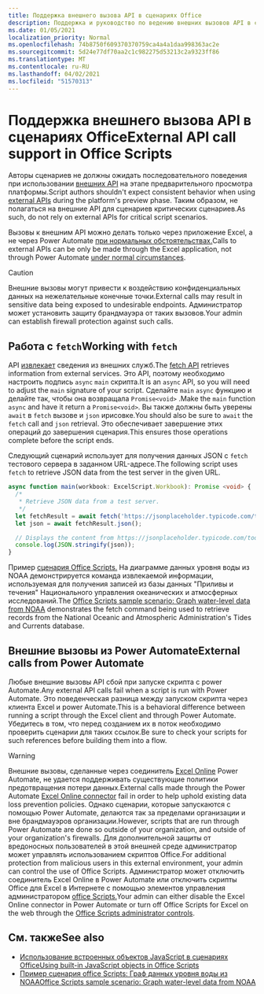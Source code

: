 ```yaml
---
title: Поддержка внешнего вызова API в сценариях Office
description: Поддержка и руководство по ведению внешних вызовов API в скрипте Office.
ms.date: 01/05/2021
localization_priority: Normal
ms.openlocfilehash: 74b8750f609370370759ca4a4a1daa998363ac2e
ms.sourcegitcommit: 5d24e77df70aa2c1c982275d53213c2a9323ff86
ms.translationtype: MT
ms.contentlocale: ru-RU
ms.lasthandoff: 04/02/2021
ms.locfileid: "51570313"
---
```

# <a name="external-api-call-support-in-office-scripts"></a><span data-ttu-id="ea05d-103">Поддержка внешнего вызова API в сценариях Office</span><span class="sxs-lookup"><span data-stu-id="ea05d-103">External API call support in Office Scripts</span></span>

<span data-ttu-id="ea05d-104">Авторы сценариев не должны ожидать последовательного поведения при использовании [внешних API](https://developer.mozilla.org/docs/Web/API) на этапе предварительного просмотра платформы.</span><span class="sxs-lookup"><span data-stu-id="ea05d-104">Script authors shouldn't expect consistent behavior when using [external APIs](https://developer.mozilla.org/docs/Web/API) during the platform's preview phase.</span></span> <span data-ttu-id="ea05d-105">Таким образом, не полагаться на внешние API для сценариев критических сценариев.</span><span class="sxs-lookup"><span data-stu-id="ea05d-105">As such, do not rely on external APIs for critical script scenarios.</span></span>

<span data-ttu-id="ea05d-106">Вызовы к внешним API можно делать только через приложение Excel, а не через Power Automate [при нормальных обстоятельствах.](#external-calls-from-power-automate)</span><span class="sxs-lookup"><span data-stu-id="ea05d-106">Calls to external APIs can be only be made through the Excel application, not through Power Automate [under normal circumstances](#external-calls-from-power-automate).</span></span>

> [!CAUTION]
> <span data-ttu-id="ea05d-107">Внешние вызовы могут привести к воздействию конфиденциальных данных на нежелательные конечные точки.</span><span class="sxs-lookup"><span data-stu-id="ea05d-107">External calls may result in sensitive data being exposed to undesirable endpoints.</span></span> <span data-ttu-id="ea05d-108">Администратор может установить защиту брандмауэра от таких вызовов.</span><span class="sxs-lookup"><span data-stu-id="ea05d-108">Your admin can establish firewall protection against such calls.</span></span>

## <a name="working-with-fetch"></a><span data-ttu-id="ea05d-109">Работа с `fetch`</span><span class="sxs-lookup"><span data-stu-id="ea05d-109">Working with `fetch`</span></span>

<span data-ttu-id="ea05d-110">API [извлекает](https://developer.mozilla.org/docs/Web/API/Fetch_API) сведения из внешних служб.</span><span class="sxs-lookup"><span data-stu-id="ea05d-110">The [fetch API](https://developer.mozilla.org/docs/Web/API/Fetch_API) retrieves information from external services.</span></span> <span data-ttu-id="ea05d-111">Это API, поэтому необходимо настроить подпись `async` `main` скрипта.</span><span class="sxs-lookup"><span data-stu-id="ea05d-111">It is an `async` API, so you will need to adjust the `main` signature of your script.</span></span> <span data-ttu-id="ea05d-112">Сделайте `main` `async` функцию и делайте так, чтобы она возвращала `Promise<void>` .</span><span class="sxs-lookup"><span data-stu-id="ea05d-112">Make the `main` function `async` and have it return a `Promise<void>`.</span></span> <span data-ttu-id="ea05d-113">Вы также должны быть уверены `await` в `fetch` вызове и `json` ирисовке.</span><span class="sxs-lookup"><span data-stu-id="ea05d-113">You should also be sure to `await` the `fetch` call and `json` retrieval.</span></span> <span data-ttu-id="ea05d-114">Это обеспечивает завершение этих операций до завершения сценария.</span><span class="sxs-lookup"><span data-stu-id="ea05d-114">This ensures those operations complete before the script ends.</span></span>

<span data-ttu-id="ea05d-115">Следующий сценарий использует для получения данных JSON с `fetch` тестового сервера в заданном URL-адресе.</span><span class="sxs-lookup"><span data-stu-id="ea05d-115">The following script uses `fetch` to retrieve JSON data from the test server in the given URL.</span></span>

```TypeScript
async function main(workbook: ExcelScript.Workbook): Promise <void> {
  /* 
   * Retrieve JSON data from a test server.
   */
  let fetchResult = await fetch('https://jsonplaceholder.typicode.com/todos/1');
  let json = await fetchResult.json();

  // Displays the content from https://jsonplaceholder.typicode.com/todos/1
  console.log(JSON.stringify(json));
}
```

<span data-ttu-id="ea05d-116">Пример [сценария Office Scripts.](../resources/scenarios/noaa-data-fetch.md) На диаграмме данных уровня воды из NOAA демонстрируется команда извлекаемой информации, используемая для получения записей из базы данных "Приливы и течения" Национального управления океанических и атмосферных исследований.</span><span class="sxs-lookup"><span data-stu-id="ea05d-116">The [Office Scripts sample scenario: Graph water-level data from NOAA](../resources/scenarios/noaa-data-fetch.md) demonstrates the fetch command being used to retrieve records from the National Oceanic and Atmospheric Administration's Tides and Currents database.</span></span>

## <a name="external-calls-from-power-automate"></a><span data-ttu-id="ea05d-117">Внешние вызовы из Power Automate</span><span class="sxs-lookup"><span data-stu-id="ea05d-117">External calls from Power Automate</span></span>

<span data-ttu-id="ea05d-118">Любые внешние вызовы API сбой при запуске скрипта с power Automate.</span><span class="sxs-lookup"><span data-stu-id="ea05d-118">Any external API calls fail when a script is run with Power Automate.</span></span> <span data-ttu-id="ea05d-119">Это поведенческая разница между запуском скрипта через клиента Excel и power Automate.</span><span class="sxs-lookup"><span data-stu-id="ea05d-119">This is a behavioral difference between running a script through the Excel client and through Power Automate.</span></span> <span data-ttu-id="ea05d-120">Убедитесь в том, что перед созданием их в поток необходимо проверить сценарии для таких ссылок.</span><span class="sxs-lookup"><span data-stu-id="ea05d-120">Be sure to check your scripts for such references before building them into a flow.</span></span>

> [!WARNING]
> <span data-ttu-id="ea05d-121">Внешние вызовы, сделанные через соединитель [Excel Online](/connectors/excelonlinebusiness) Power Automate, не удается поддерживать существующие политики предотвращения потери данных.</span><span class="sxs-lookup"><span data-stu-id="ea05d-121">External calls made through the Power Automate [Excel Online connector](/connectors/excelonlinebusiness) fail in order to help uphold existing data loss prevention policies.</span></span> <span data-ttu-id="ea05d-122">Однако сценарии, которые запускаются с помощью Power Automate, делаются так за пределами организации и вне брандмауэров организации.</span><span class="sxs-lookup"><span data-stu-id="ea05d-122">However, scripts that are run through Power Automate are done so outside of your organization, and outside of your organization's firewalls.</span></span> <span data-ttu-id="ea05d-123">Для дополнительной защиты от вредоносных пользователей в этой внешней среде администратор может управлять использованием скриптов Office.</span><span class="sxs-lookup"><span data-stu-id="ea05d-123">For additional protection from malicious users in this external environment, your admin can control the use of Office Scripts.</span></span> <span data-ttu-id="ea05d-124">Администратор может отключить соединитель Excel Online в Power Automate или отключить скрипты Office для Excel в Интернете с помощью элементов управления администратором [office Scripts.](/microsoft-365/admin/manage/manage-office-scripts-settings)</span><span class="sxs-lookup"><span data-stu-id="ea05d-124">Your admin can either disable the Excel Online connector in Power Automate or turn off Office Scripts for Excel on the web through the [Office Scripts administrator controls](/microsoft-365/admin/manage/manage-office-scripts-settings).</span></span>

## <a name="see-also"></a><span data-ttu-id="ea05d-125">См. также</span><span class="sxs-lookup"><span data-stu-id="ea05d-125">See also</span></span>

- [<span data-ttu-id="ea05d-126">Использование встроенных объектов JavaScript в сценариях Office</span><span class="sxs-lookup"><span data-stu-id="ea05d-126">Using built-in JavaScript objects in Office Scripts</span></span>](javascript-objects.md)
- [<span data-ttu-id="ea05d-127">Пример сценария office Scripts: Граф данных уровня воды из NOAA</span><span class="sxs-lookup"><span data-stu-id="ea05d-127">Office Scripts sample scenario: Graph water-level data from NOAA</span></span>](../resources/scenarios/noaa-data-fetch.md)
